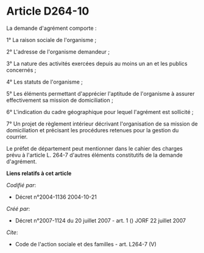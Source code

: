 # Article D264-10

La demande d'agrément comporte :

1° La raison sociale de l'organisme ;

2° L'adresse de l'organisme demandeur ;

3° La nature des activités exercées depuis au moins un an et les publics concernés ;

4° Les statuts de l'organisme ;

5° Les éléments permettant d'apprécier l'aptitude de l'organisme à assurer effectivement sa mission de domiciliation ;

6° L'indication du cadre géographique pour lequel l'agrément est sollicité ;

7° Un projet de règlement intérieur décrivant l'organisation de sa mission de domiciliation et précisant les procédures
retenues pour la gestion du courrier.

Le préfet de département peut mentionner dans le cahier des charges prévu à l'article L. 264-7 d'autres éléments constitutifs
de la demande d'agrément.

**Liens relatifs à cet article**

_Codifié par_:

  - Décret n°2004-1136 2004-10-21

_Créé par_:

  - Décret n°2007-1124 du 20 juillet 2007 - art. 1 () JORF 22 juillet 2007

_Cite_:

  - Code de l'action sociale et des familles - art. L264-7 (V)
